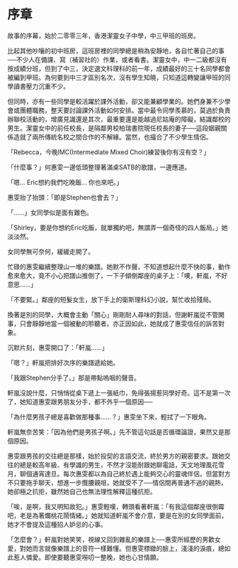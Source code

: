 # 序章

故事的序幕，始於二零零三年，香港潔靈女子中學，中三甲班的班房。

比起其他吵嚷的初中班房，這班房裡的同學總是稍為安靜地，各自忙著自己的事──不少人在備課、寫（補習社的）作業，或者看書。潔靈女中，中一二級都沒有按成績分班，但到了中三，決定選文科理科的前一年，成績最好的三十名同學都會被編到甲班。為何要到中三才區別名次，沒有學生知曉，只知道這轉變讓甲班的同學讀書壓力沉重不少。

但同時，亦有一些同學是較活躍於課外活動，卻又能兼顧學業的。她們身兼不少學會或團體職務，整天要討論課外活動如何安排。當中最令同學羨慕的，莫過於負責辦聯校活動的，增廣見識還是其次，最重要還是能越過尼姑庵的障礙，結識鄰校的男生。潔靈女中的前任校長，是隔鄰男校柏瑞書院現任校長的妻子──這段姻親關係造就了兩所傳統名校之間合作的不解緣。當然，也撮合了不少學生情侶。

「Rebecca，今晚IMC\(Intermediate Mixed Choir\)練習後你有沒有空？」

「什麼事？」何惠雯一邊低頭整理著滿桌SATB的歌譜，一邊應道。

「嗯… Eric想約我們吃晚飯… 你也來吧。」

惠雯抬了抬頭：「即是Stephen也會去？」

「……」女同學似是面有難色。

「Shirley，要是你想約Eric吃飯，就單獨約吧，無謂弄一個奇怪的四人飯局。」她淡淡然。

女同學無可奈何，緩緩走開了。

忙碌的惠雯繼續整理山一堆的樂譜。她默不作聲，不知道想起什麼不快的事，動作愈來愈大，竟不小心把譜山推倒了，一下子傾倒鄰座的桌子上：「噢，軒嵐，不好意思……」

「不要緊。」鄰座的短髮女生，放下手上的衛斯理科幻小說，幫忙收拾殘局。

換著是別的同學，大概會主動「關心」剛剛耐人尋味的對話，但謝軒嵐從不管閑事，只會靜靜地當一個被動的聆聽者。亦正因如此，她就成了惠雯信任的訴苦對象。

沉默片刻，惠雯開口了：「軒嵐……」

「嗯？」軒嵐把排好次序的樂譜遞給她。

「我跟Stephen分手了。」那是帶點嗚咽的聲音。

軒嵐沒說什麼，只悄悄從桌下遞上一張紙巾，免得張揚惹同學好奇。這不是第一次了，她知道惠雯跟男朋友分手，都不外乎一個原因──

「為什麼男孩子總是喜歡做那種事……？」惠雯坐下來，輕拭了一下眼角。

軒嵐無奈苦笑：「因為他們是男孩子啊。」先不管這句話是否循環論證，果然又是那個原因。

惠雯跟男孩的交往總是那樣，始於投契的言語交流，終於男方的親密要求。跟她交往的總是較高年級、有學識的男生，不然才沒能耐跟她聊電話，天文地理風花雪月，聊個通宵達旦。每次惠雯都以為自己終於遇上能夠交心的靈魂伴侶，但當對方不只要拖手聊天，想進一步攬腰親咀，她就受不了──情侶間再普通不過的親熱，她卻極之抗拒，雖然她自己也無法理性解釋這種抗拒。

「唉，是啊，我又明知故犯。」惠雯輕嘆，轉頭看著軒嵐：「有我這個鄰座很倒霉吧，老是為著爛桃花鬧情緒。」她就知道軒嵐不會介意，要是在別的女同學面前，她才不會提及這種招人妒忌的心事。

「怎麼會？」軒嵐對她笑笑，視線又回到雜亂的樂譜上──惠雯所經歷的男歡女愛，對她而言就像樂譜上的音符一樣難懂。但惠雯標緻的臉上，淺淺的淚痕，總如此惹人憐愛。即使要聽惠雯嘮叨一整晚，她也心甘情願。

